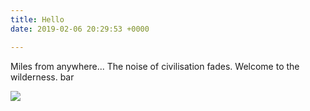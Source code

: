 ```yaml
---
title: Hello
date: 2019-02-06 20:29:53 +0000

---
```

Miles from anywhere... The noise of civilisation fades. Welcome to the wilderness. bar

![](https://res.cloudinary.com/wildernessprime/image/upload/c_scale,w_auto:100,dpr_auto/v1549486862/media/nepal.jpg)